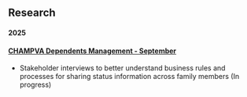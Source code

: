 ## Research 
   #### 2025

#### [CHAMPVA Dependents Management - September](#)
- Stakeholder interviews to better understand business rules and processes for sharing status information across family members (In progress) 
